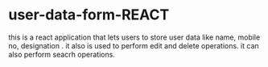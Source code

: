 # user-data-form-REACT
this is a react application that lets users to store user data like name, mobile no, designation .
it also is used to perform edit and delete operations.
it can also perform seacrh operations.
